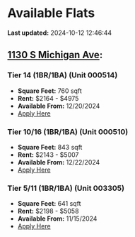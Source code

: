 # Available Flats

**Last updated:** 2024-10-12 12:46:44

## [1130 S Michigan Ave](https://1130smichigan.com/wp-json/floorplans/v1/available-units):
### Tier 14 (1BR/1BA) (Unit 000514)
- **Square Feet:** 760 sqft
- **Rent:** $2164 - $4975
- **Available From:** 12/20/2024
- [Apply Here](https://1130smichigan.securecafe.com/onlineleasing/eleven-thirty/oleapplication.aspx?stepname=RentalOptions&myOlePropertyId=638530&FloorPlanID=3127225&UnitID=11312954&header=1)

### Tier 10/16 (1BR/1BA) (Unit 000510)
- **Square Feet:** 843 sqft
- **Rent:** $2143 - $5007
- **Available From:** 12/22/2024
- [Apply Here](https://1130smichigan.securecafe.com/onlineleasing/eleven-thirty/oleapplication.aspx?stepname=RentalOptions&myOlePropertyId=638530&FloorPlanID=2321073&UnitID=11312981&header=1)

### Tier 5/11 (1BR/1BA) (Unit 003305)
- **Square Feet:** 641 sqft
- **Rent:** $2198 - $5058
- **Available From:** 11/15/2024
- [Apply Here](https://1130smichigan.securecafe.com/onlineleasing/eleven-thirty/oleapplication.aspx?stepname=RentalOptions&myOlePropertyId=638530&FloorPlanID=2321070&UnitID=11312581&header=1)

